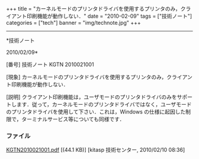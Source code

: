 ﻿+++
title = "カーネルモードのプリンタドライバを使用するプリンタのみ，クライアント印刷機能が動作しない．"
date = "2010-02-09"
tags = ["技術ノート"]
categories = ["tech"]
banner = "img/technote.jpg"
+++

-----------------------------------------------------------------------------------------------------------------------------

*技術ノート

2010/02/09*


[番号]
技術ノート KGTN 2010021001

[現象]
カーネルモードのプリンタドライバを使用するプリンタのみ，クライアント印刷機能が動作しない．

[説明]
クライアント印刷機能は，ユーザモードのプリンタドライバのみをサポートします．従って，カーネルモードのプリンタドライバではなく，ユーザモードのプリンタドライバを使用して下さい．これは，Windows
の仕様に起因した制限で，ターミナルサービス等についても同様です．


### ファイル

 
 


[KGTN2010021001.pdf](http://techreport.kitasp.net/attachments/download/50/KGTN2010021001.pdf)
 [(44.1 KB)] [kitasp 技術センター, 2010/02/10
08:36]


 


 

